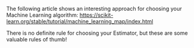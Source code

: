 The following article shows an interesting approach for choosing your Machine Learning algorithm:
https://scikit-learn.org/stable/tutorial/machine_learning_map/index.html

There is no definite rule for choosing your Estimator, but these are some valuable rules of thumb!